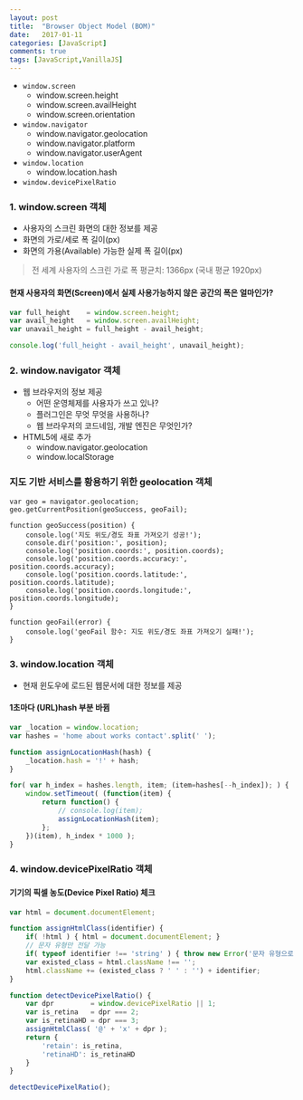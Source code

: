 ```yaml
---
layout: post
title:  "Browser Object Model (BOM)"
date:   2017-01-11
categories: [JavaScript]
comments: true
tags: [JavaScript,VanillaJS]
---
```


- `window.screen`
  - window.screen.height
  - window.screen.availHeight
  - window.screen.orientation
- `window.navigator`
  - window.navigator.geolocation
  - window.navigator.platform
  - window.navigator.userAgent
- `window.location`
  - window.location.hash
- `window.devicePixelRatio`

<!--more-->

### 1. window.screen 객체
- 사용자의 스크린 화면의 대한 정보를 제공
- 화면의 가로/세로 폭 길이(px)
- 화면의 가용(Available) 가능한 실제 폭 길이(px)

> 전 세계 사용자의 스크린 가로 폭 평균치: 1366px (국내 평균 1920px)

#### 현재 사용자의 화면(Screen)에서 실제 사용가능하지 않은 공간의 폭은 얼마인가?

```javascript
var full_height    = window.screen.height;
var avail_height   = window.screen.availHeight;
var unavail_height = full_height - avail_height;

console.log('full_height - avail_height', unavail_height);
```

### 2. window.navigator 객체
- 웹 브라우저의 정보 제공
	- 어떤 운영체제를 사용자가 쓰고 있나?
	- 플러그인은 무엇 무엇을 사용하나?
	- 웹 브라우저의 코드네임, 개발 엔진은 무엇인가?
- HTML5에 새로 추가
	- window.navigator.geolocation
	- window.localStorage

### 지도 기반 서비스를 황용하기 위한 geolocation 객체

```javasscript
var geo = navigator.geolocation;
geo.getCurrentPosition(geoSuccess, geoFail);

function geoSuccess(position) {
	console.log('지도 위도/경도 좌표 가져오기 성공!');
	console.dir('position:', position);
	console.log('position.coords:', position.coords);
	console.log('position.coords.accuracy:', position.coords.accuracy);
	console.log('position.coords.latitude:', position.coords.latitude);
	console.log('position.coords.longitude:', position.coords.longitude);
}

function geoFail(error) {
	console.log('geoFail 함수: 지도 위도/경도 좌표 가져오기 실패!');
}
```

### 3. window.location 객체
- 현재 윈도우에 로드된 웹문서에 대한 정보를 제공

#### 1초마다 (URL)hash 부분 바뀜
```javascript
var _location = window.location;
var hashes = 'home about works contact'.split(' ');

function assignLocationHash(hash) {
	_location.hash = '!' + hash;
}

for( var h_index = hashes.length, item; (item=hashes[--h_index]); ) {
	window.setTimeout( (function(item) {
		return function() {
			// console.log(item);
			assignLocationHash(item);
		};
	})(item), h_index * 1000 ); 
}
```

### 4. window.devicePixelRatio 객체
#### 기기의 픽셀 농도(Device Pixel Ratio) 체크

```javascript
var html = document.documentElement;

function assignHtmlClass(identifier) {
	if( !html ) { html = document.documentElement; }
	// 문자 유형만 전달 가능
	if( typeof identifier !== 'string' ) { throw new Error('문자 유형으로 전달인자를 설정해주세요.'); }
	var existed_class = html.className !== '';
	html.className += (existed_class ? ' ' : '') + identifier;
}

function detectDevicePixelRatio() {	
	var dpr 		= window.devicePixelRatio || 1;
	var is_retina   = dpr === 2;
	var is_retinaHD = dpr === 3;
	assignHtmlClass( '@' + 'x' + dpr );
	return {
		'retain': is_retina,
		'retinaHD': is_retinaHD
	}
}

detectDevicePixelRatio();
```
